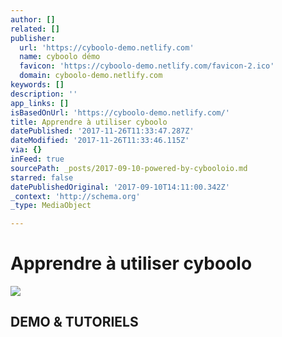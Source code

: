 ```yaml
---
author: []
related: []
publisher:
  url: 'https://cyboolo-demo.netlify.com'
  name: cyboolo démo
  favicon: 'https://cyboolo-demo.netlify.com/favicon-2.ico'
  domain: cyboolo-demo.netlify.com
keywords: []
description: ''
app_links: []
isBasedOnUrl: 'https://cyboolo-demo.netlify.com/'
title: Apprendre à utiliser cyboolo
datePublished: '2017-11-26T11:33:47.287Z'
dateModified: '2017-11-26T11:33:46.115Z'
via: {}
inFeed: true
sourcePath: _posts/2017-09-10-powered-by-cybooloio.md
starred: false
datePublishedOriginal: '2017-09-10T14:11:00.342Z'
_context: 'http://schema.org'
_type: MediaObject

---
```

# Apprendre à utiliser cyboolo

<article style=""><img src="https://imgflo.herokuapp.com/graph/2b2431f8e7ba7b0/88b87fbe6e1c249a809d31b60e541170/croprotate.png?cropheight=386&amp;cropwidth=386&amp;degrees=0&amp;input=https%3A%2F%2Fd33wubrfki0l68.cloudfront.net%2Fbf85c1a199f96cda9b9983d0dce9e30dd9f6708c%2F65073%2Fassets%2Fimg%2Fcyboolo_mark.png&amp;x=7&amp;y=7" /><h1>DEMO &amp; TUTORIELS</h1></article>